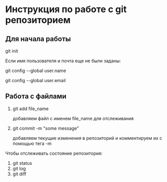 # Инструкция по работе с git репозиторием

## Для начала работы
git init

Если имя пользователя и почта еще не были заданы:

git config --global user.name

git config --global user.email

## Работа с файлами

1. git add file_name

    добавляем файл с именем file_name для отслеживания

2. git commit -m "some message"

    добавляем текущие изменения в репозиторий и комментируем их с помощью тега -m

Чтобы отслеживать состояние репозитория:

1. git status
2. git log
3. git diff
